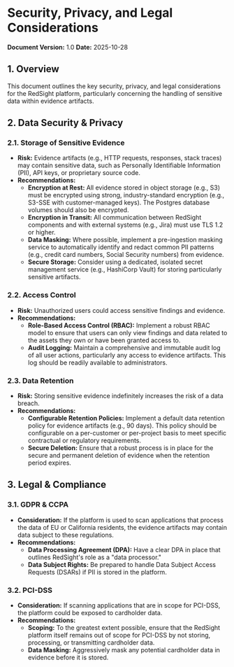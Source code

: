 # Security, Privacy, and Legal Considerations

**Document Version:** 1.0
**Date:** 2025-10-28

## 1. Overview

This document outlines the key security, privacy, and legal considerations for the RedSight platform, particularly concerning the handling of sensitive data within evidence artifacts.

## 2. Data Security & Privacy

### 2.1. Storage of Sensitive Evidence
- **Risk:** Evidence artifacts (e.g., HTTP requests, responses, stack traces) may contain sensitive data, such as Personally Identifiable Information (PII), API keys, or proprietary source code.
- **Recommendations:**
    - **Encryption at Rest:** All evidence stored in object storage (e.g., S3) must be encrypted using strong, industry-standard encryption (e.g., S3-SSE with customer-managed keys). The Postgres database volumes should also be encrypted.
    - **Encryption in Transit:** All communication between RedSight components and with external systems (e.g., Jira) must use TLS 1.2 or higher.
    - **Data Masking:** Where possible, implement a pre-ingestion masking service to automatically identify and redact common PII patterns (e.g., credit card numbers, Social Security numbers) from evidence.
    - **Secure Storage:** Consider using a dedicated, isolated secret management service (e.g., HashiCorp Vault) for storing particularly sensitive artifacts.

### 2.2. Access Control
- **Risk:** Unauthorized users could access sensitive findings and evidence.
- **Recommendations:**
    - **Role-Based Access Control (RBAC):** Implement a robust RBAC model to ensure that users can only view findings and data related to the assets they own or have been granted access to.
    - **Audit Logging:** Maintain a comprehensive and immutable audit log of all user actions, particularly any access to evidence artifacts. This log should be readily available to administrators.

### 2.3. Data Retention
- **Risk:** Storing sensitive evidence indefinitely increases the risk of a data breach.
- **Recommendations:**
    - **Configurable Retention Policies:** Implement a default data retention policy for evidence artifacts (e.g., 90 days). This policy should be configurable on a per-customer or per-project basis to meet specific contractual or regulatory requirements.
    - **Secure Deletion:** Ensure that a robust process is in place for the secure and permanent deletion of evidence when the retention period expires.

## 3. Legal & Compliance

### 3.1. GDPR & CCPA
- **Consideration:** If the platform is used to scan applications that process the data of EU or California residents, the evidence artifacts may contain data subject to these regulations.
- **Recommendations:**
    - **Data Processing Agreement (DPA):** Have a clear DPA in place that outlines RedSight's role as a "data processor."
    - **Data Subject Rights:** Be prepared to handle Data Subject Access Requests (DSARs) if PII is stored in the platform.

### 3.2. PCI-DSS
- **Consideration:** If scanning applications that are in scope for PCI-DSS, the platform could be exposed to cardholder data.
- **Recommendations:**
    - **Scoping:** To the greatest extent possible, ensure that the RedSight platform itself remains out of scope for PCI-DSS by not storing, processing, or transmitting cardholder data.
    - **Data Masking:** Aggressively mask any potential cardholder data in evidence before it is stored.
